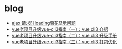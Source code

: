 # blog
- [ajax 请求时loading菊花显示问题](https://github.com/codeDebugTest/blog/blob/master/docs/ajaxLoading.md)
- [vue老项目升级vue-cli3指南（一）：vue cli3 介绍](https://github.com/codeDebugTest/blog/blob/master/docs/vue-cli3-introduce.md)
- [vue老项目升级vue-cli3指南（二）：vue cli3 升级手册](https://github.com/codeDebugTest/blog/blob/master/docs/vue-cli3-upgrade.md)
- [vue老项目升级vue-cli3指南（三）：vue cli3 打包优化](https://github.com/codeDebugTest/blog/blob/master/docs/vue-cli3-upgrade2.md)

